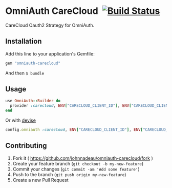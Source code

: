 # OmniAuth CareCloud &nbsp;[![Build Status](https://travis-ci.org/johnnadeau/omniauth-carecloud.svg?branch=master)](https://travis-ci.org/johnnadeau/omniauth-carecloud)

CareCloud Oauth2 Strategy for OmniAuth.

## Installation

Add this line to your application's Gemfile:

```ruby
gem "omniauth-carecloud"
```

And then `$ bundle`

## Usage

```ruby
use OmniAuth::Builder do
  provider :carecloud, ENV["CARECLOUD_CLIENT_ID"], ENV["CARECLOUD_CLIENT_SECRET"]
end
```

Or with [devise](https://github.com/plataformatec/devise)

```ruby
config.omniauth :carecloud, ENV["CARECLOUD_CLIENT_ID"], ENV["CARECLOUD_CLIENT_SECRET"]
```

## Contributing

1. Fork it ( https://github.com/johnnadeau/omniauth-carecloud/fork )
2. Create your feature branch (`git checkout -b my-new-feature`)
3. Commit your changes (`git commit -am 'Add some feature'`)
4. Push to the branch (`git push origin my-new-feature`)
5. Create a new Pull Request
